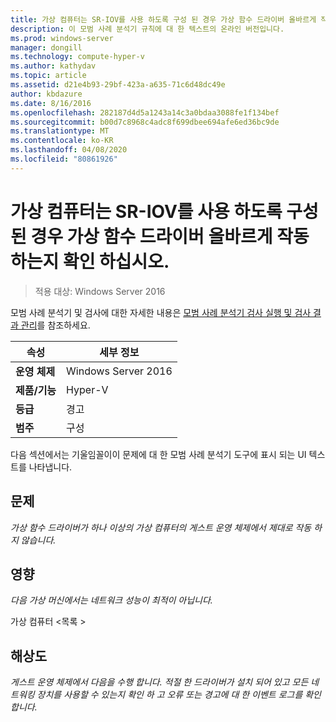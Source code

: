 ```yaml
---
title: 가상 컴퓨터는 SR-IOV를 사용 하도록 구성 된 경우 가상 함수 드라이버 올바르게 작동 하는지 확인 하십시오.
description: 이 모범 사례 분석기 규칙에 대 한 텍스트의 온라인 버전입니다.
ms.prod: windows-server
manager: dongill
ms.technology: compute-hyper-v
ms.author: kathydav
ms.topic: article
ms.assetid: d21e4b93-29bf-423a-a635-71c6d48dc49e
author: kbdazure
ms.date: 8/16/2016
ms.openlocfilehash: 282187d4d5a1243a14c3a0bdaa3088fe1f134bef
ms.sourcegitcommit: b00d7c8968c4adc8f699dbee694afe6ed36bc9de
ms.translationtype: MT
ms.contentlocale: ko-KR
ms.lasthandoff: 04/08/2020
ms.locfileid: "80861926"
---
```

# <a name="ensure-that-the-virtual-function-driver-operates-correctly-when-a-virtual-machine-is-configured-to-use-sr-iov"></a>가상 컴퓨터는 SR-IOV를 사용 하도록 구성 된 경우 가상 함수 드라이버 올바르게 작동 하는지 확인 하십시오.

>적용 대상: Windows Server 2016

모범 사례 분석기 및 검사에 대한 자세한 내용은 [모범 사례 분석기 검사 실행 및 검사 결과 관리](https://go.microsoft.com/fwlink/p/?LinkID=223177)를 참조하세요.  
  
|속성|세부 정보|  
|-|-|  
|**운영 체제**|Windows Server 2016|  
|**제품/기능**|Hyper-V|  
|**등급**|경고|  
|**범주**|구성|  
  
다음 섹션에서는 기울임꼴이이 문제에 대 한 모범 사례 분석기 도구에 표시 되는 UI 텍스트를 나타냅니다.  
  
## <a name="issue"></a>문제  
*가상 함수 드라이버가 하나 이상의 가상 컴퓨터의 게스트 운영 체제에서 제대로 작동 하지 않습니다.*  
  
## <a name="impact"></a>영향  
*다음 가상 머신에서는 네트워크 성능이 최적이 아닙니다.*  
  
가상 컴퓨터 \<목록 >  
  
## <a name="resolution"></a>해상도  
*게스트 운영 체제에서 다음을 수행 합니다. 적절 한 드라이버가 설치 되어 있고 모든 네트워킹 장치를 사용할 수 있는지 확인 하 고 오류 또는 경고에 대 한 이벤트 로그를 확인 합니다.*  
  


